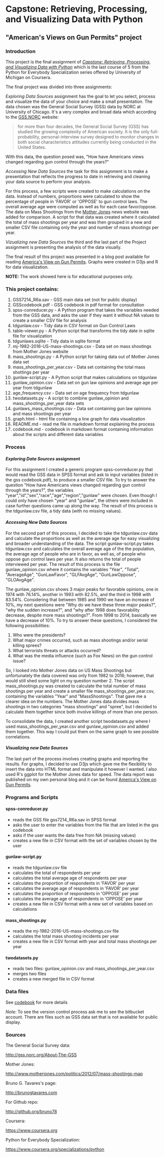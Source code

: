 # Capstone: Retrieving, Processing, and Visualizing Data with Python
## "American's Views on Gun Permits" project

### Introduction

This project is the final assignment of [*Capstone: Retrieving, Processing, and Visualizing Data with Python*](https://www.coursera.org/learn/python-capstone) which is the last course of 5 from the Python for Everybody Specialization series offered by University of Michigan on Coursera.

The final project was divided into three assignments:

*Exploring Data Sources* assignment has the goal to let you select, process and visualize the data of your choice and make a small presentation. The data chosen was the General Social Survey (GSS) data by NORC at University of Chicago. It's a very complex and broad data which according to the [GSS.NORC](http://gss.norc.org/About-The-GSS) website:

>for more than four decades, the General Social Survey (GSS) has studied the growing complexity of American society. It is the only full-probability, personal-interview survey designed to monitor changes in both social characteristics attitudes currently being conducted in the United States.

With this data, the question posed was, "How have Americans views changed regarding gun control through the years?"

*Accessing New Data Sources* the task for this assignment is to make a presentation that reflects the progress to date in retrieving and cleaning your data source to perform your analysis.

For this process, a few scripts were created to make calculations on the data. Instead of numbers, proportions were calculated to show the percentage of people in 'FAVOR' or 'OPPOSE' to gun control laws. The overall average age were computed as well as for each case favor/oppose. The data on Mass Shootings from the [Mother Jones](http://www.motherjones.com/politics/2012/07/mass-shootings-map) news website was added for comparison. A script for that data was created where it calculated the total of mass shootings per year and was then grouped in a new and smaller CSV file containing only the year and number of mass shootings per year.

*Vizualizing new Data Sources* the third and the last part of the Project assignment is presenting the analysis of the data visually.

The final result of this project was presented in a blog post available for reading [America's View on Gun Permits](http://brunogtavares.com/2016/09/16/gun-control-laws.html). Graphs were created in D3js and R for data visualization.


**NOTE:** The work showed here is for educational purposes only.

### This project contains:

1. GSS7214_R6a.sav - GSS main data set (not for public display)
2. GSScodebook.pdf - GSS codebook in pdf format for consultation
3. spss-conreducer.py - A Python program that takes the variables needed from the GSS data, and asks the user if they want it without NA values to create a smaller CSV file for analysis
4. tdgunlaw.csv - Tidy data in CSV format on Gun Control Laws
5. table-viewer.py - A Python script that transforms the tidy date in sqlite file for visualization
6. tdgunlaws.sqlite - Tidy data in sqlite format
7. mj-1982-2016-US-mass-shootings.csv - Data set on mass shootings from Mother Jones website
8. mass_shootings.py - A Python script for taking data out of Mother Jones data set
9. mass_shootings_per_year.csv - Data set containing the total mass shottings per year
10. gunlaw-script.py - A Python script that makes calculations on tdgunlaw
11. gunlaw_opinion.csv - Data set on gun law opinions and average age per year from tdgunlaw
12. age_frequency.csv - Data set on age frequency from tdgunlaw  
13. twodatasets.py - A script to combine gunlaw_opinion and mass_shootings_per_year data sets
14. gunlaws_mass_shootings.csv - Data set containing gun law opinions and mass shootings per year
15. graph.html - html file containing a line graph for data visualization
16. README.md - read me file in markdown format explaining the process
17. codebook.md - codebook in markdown format containing information about the scripts and different data variables

### Process

#### *Exploring Data Sources* assignment

For this assignment I created a generic program spss-conreducer.py that would read the GSS data in SPSS format and ask to input variables (listed in the gss codebook.pdf), to produce a smaller CSV file. To try to answer the question "How have Americans views changed regarding gun control through the years?", the variables "year","id","sex","race","age","region","gunlaw" were chosen. Even though I could only have chosen "year" and "gunlaw", the others were included in case further questions came up along the way. The result of this process is the tdgunlaw.csv file, a tidy data (with no missing values).

#### *Accessing New Data Sources*

For the second part of this process, I decided to take the tdgunlaw.csv data and calculate the proportions as well as the average age for easy visualizing and broader understanding of the data. The script gunlaw-script.py takes tdgunlaw.csv and calculates the overall average age of the the population, the average age of people who are in favor, as well as, of people who oppose gun control laws per year. It also returns the total of people interviewed per year. The result of this process is the file gunlaw_opinion.csv where it contains the variables "Year", "Total", "AverageAge", "GunLawFavor", "GLFAvgAge", "GunLawOppose", "GLOAvgAge".

The gunlaw_opinion.csv shows 3 major peaks for favorable opinions, one in 1974 with 76.14%, another in 1993 with 82.5%, and the third in 1998 with 83.54%. Considering that between 1985 and 1990 we have an increase of 10%, my next questions were "Why do we have these three major peaks?", "why the sudden increase?", and "why after 1998 does favorability decrease, despite more mass shootings?". From 1998 to 2014, basically we have a decrease of 10%. To try to answer these questions, I considered the following possibilities:

1. Who were the presidents?
2. What major crimes occurred, such as mass shootings and/or serial killing sprees?
3. What terrorists threats or attacks occurred?
4. What was the media influence (such as Fox News) on the gun control issue?

So, I looked into Mother Jones data on US Mass Shootings but unfortunately the data covered was only from 1982 to 2016; however, that would still shed some light on my question number 2. The script mass_shootings.py was created to calculate the total number of mass shootings per year and create a smaller file mass_shootings_per_year.csv, containing the variables "Year" and "MassShootings". That gave me a clearer idea on the numbers. The Mother Jones data divides mass shootings in two categories "mass shootings" and "spree", but I decided to calculate them together since both involve killings of more than one person.  

To consolidate the data, I created another script twodatasets.py where I used mass_shootings_per_year.csv and gunlaw_opinion.csv and added them together. This way I could put them on the same graph to see possible correlations.

#### *Visualizing new Data Sources*

The last part of the process involves creating graphs and reporting the results. For graphs, I decided to use D3js which gave me the flexibility to insert the data into HTML format and manipulate it however I wanted. I also used R's ggplot for the Mother Jones data for speed. The data report was published on my own personal blog and it can be found [America's View on Gun Permits](http://brunogtavares.com/2016/09/16/gun-control-laws.html).

### Programs and Scripts

#### spss-conreducer.py

* reads the GSS file gss7214_R6a.sav in SPSS format
* asks the user to enter the variables from the file that are listed in the gss codebook
* asks if the user wants the data free from NA (missing values)
* creates a new file in CSV format with the set of variables chosen by the user

#### gunlaw-script.py

* reads the tdgunlaw.csv file
* calculates the total of respondents per year
* calculates the total average age of respondents per year
* calculates the proportion of respondents in 'FAVOR' per year
* calculates the average age of respondents in 'FAVOR' per year
* calculates the proportion of respondents in 'OPPOSE' per year
* calculates the average age of respondents in 'OPPOSE' per year
* creates a new file in CSV format with a new set of variables based on calculations

#### mass_shootings.py

* reads the mj-1982-2016-US-mass-shootings.csv file
* calculates the total mass shooting incidents per year
* creates a new file in CSV format with year and total mass shootings per year

#### twodatasets.py

* reads two files: gunlaw_opinion.csv and mass_shootings_per_year.csv
* merges two files
* creates a new merged file in CSV format

### Data files

See [codebook](https://github.com/bruno78/python-capstone-project/blob/master/codebook.md) for more details

*Note:* To see the version control process ask me to see the bitbucket account. There are files such as GSS data set that is not available for public display. 

### Sources

The General Social Survey data:

<http://gss.norc.org/About-The-GSS>

Mother Jones:

<http://www.motherjones.com/politics/2012/07/mass-shootings-map>

Bruno G. Tavares's page:

<http://brunogtavares.com>

For Github repo:

<http://github.org/bruno78>

Coursera:

<https://www.coursera.org>

Python for Everybody Specialization:

<https://www.coursera.org/specializations/python>
